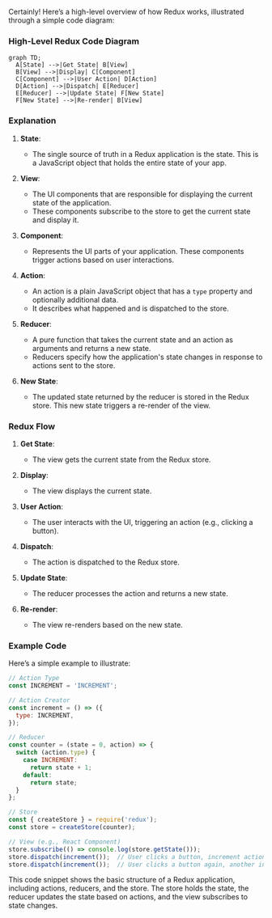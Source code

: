 Certainly! Here’s a high-level overview of how Redux works, illustrated through a simple code diagram:

### High-Level Redux Code Diagram

```mermaid
graph TD;
  A[State] -->|Get State| B[View]
  B[View] -->|Display| C[Component]
  C[Component] -->|User Action| D[Action]
  D[Action] -->|Dispatch| E[Reducer]
  E[Reducer] -->|Update State| F[New State]
  F[New State] -->|Re-render| B[View]
```

### Explanation

1. **State**:
   - The single source of truth in a Redux application is the state. This is a JavaScript object that holds the entire state of your app.

2. **View**:
   - The UI components that are responsible for displaying the current state of the application.
   - These components subscribe to the store to get the current state and display it.

3. **Component**:
   - Represents the UI parts of your application. These components trigger actions based on user interactions.

4. **Action**:
   - An action is a plain JavaScript object that has a `type` property and optionally additional data.
   - It describes what happened and is dispatched to the store.

5. **Reducer**:
   - A pure function that takes the current state and an action as arguments and returns a new state.
   - Reducers specify how the application's state changes in response to actions sent to the store.

6. **New State**:
   - The updated state returned by the reducer is stored in the Redux store. This new state triggers a re-render of the view.

### Redux Flow

1. **Get State**:
   - The view gets the current state from the Redux store.

2. **Display**:
   - The view displays the current state.

3. **User Action**:
   - The user interacts with the UI, triggering an action (e.g., clicking a button).

4. **Dispatch**:
   - The action is dispatched to the Redux store.

5. **Update State**:
   - The reducer processes the action and returns a new state.

6. **Re-render**:
   - The view re-renders based on the new state.

### Example Code

Here’s a simple example to illustrate:

```javascript
// Action Type
const INCREMENT = 'INCREMENT';

// Action Creator
const increment = () => ({
  type: INCREMENT,
});

// Reducer
const counter = (state = 0, action) => {
  switch (action.type) {
    case INCREMENT:
      return state + 1;
    default:
      return state;
  }
};

// Store
const { createStore } = require('redux');
const store = createStore(counter);

// View (e.g., React Component)
store.subscribe(() => console.log(store.getState()));
store.dispatch(increment());  // User clicks a button, increment action dispatched
store.dispatch(increment());  // User clicks a button again, another increment action dispatched
```

This code snippet shows the basic structure of a Redux application, including actions, reducers, and the store. 
The store holds the state, the reducer updates the state based on actions, and the view subscribes to state changes.
